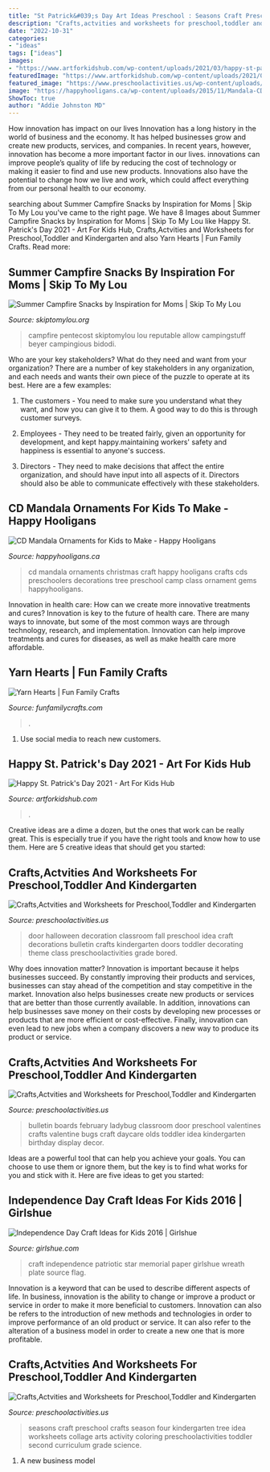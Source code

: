 ```yaml
---
title: "St Patrick&#039;s Day Art Ideas Preschool : Seasons Craft Preschool Crafts Season Four Kindergarten Tree Idea Worksheets Collage Arts Activity Coloring Preschoolactivities Toddler Second Curriculum Grade Science"
description: "Crafts,actvities and worksheets for preschool,toddler and kindergarten"
date: "2022-10-31"
categories:
- "ideas"
tags: ["ideas"]
images:
- "https://www.artforkidshub.com/wp-content/uploads/2021/03/happy-st-patricks-day-2021.jpg"
featuredImage: "https://www.artforkidshub.com/wp-content/uploads/2021/03/happy-st-patricks-day-2021.jpg"
featured_image: "https://www.preschoolactivities.us/wp-content/uploads/2015/10/halloween-door-decoration-idea1.jpg"
image: "https://happyhooligans.ca/wp-content/uploads/2015/11/Mandala-CD-Ornaments.jpg"
ShowToc: true
author: "Addie Johnston MD"
---
```



How innovation has impact on our lives
Innovation has a long history in the world of business and the economy. It has helped businesses grow and create new products, services, and companies. In recent years, however, innovation has become a more important factor in our lives. innovations can improve people’s quality of life by reducing the cost of technology or making it easier to find and use new products. Innovations also have the potential to change how we live and work, which could affect everything from our personal health to our economy.

	

		
searching about Summer Campfire Snacks by Inspiration for Moms | Skip To My Lou you've came to the right page. We have 8 Images about Summer Campfire Snacks by Inspiration for Moms | Skip To My Lou like Happy St. Patrick&#039;s Day 2021 - Art For Kids Hub, Crafts,Actvities and Worksheets for Preschool,Toddler and Kindergarten and also Yarn Hearts | Fun Family Crafts. Read more:
		
    
## Summer Campfire Snacks By Inspiration For Moms | Skip To My Lou

<img loading=lazy src="https://www.skiptomylou.org/wp-content/uploads/2015/07/Summer-Campfire-Snacks-1.jpg" onerror="this.onerror=null;this.src='https://tse1.mm.bing.net/th?id=OIP.D75U69DuNahqdK9upf8hIQHaJ4&amp;pid=15.1';" alt="Summer Campfire Snacks by Inspiration for Moms | Skip To My Lou">

_Source: skiptomylou.org_

>campfire pentecost skiptomylou lou reputable allow campingstuff beyer campingious bidodi. 

	

Who are your key stakeholders? What do they need and want from your organization?
There are a number of key stakeholders in any organization, and each needs and wants their own piece of the puzzle to operate at its best. Here are a few examples:
1. The customers - You need to make sure you understand what they want, and how you can give it to them. A good way to do this is through customer surveys.

2. Employees - They need to be treated fairly, given an opportunity for development, and kept happy.maintaining workers' safety and happiness is essential to anyone's success.

3. Directors - They need to make decisions that affect the entire organization, and should have input into all aspects of it. Directors should also be able to communicate effectively with these stakeholders.

    
## CD Mandala Ornaments For Kids To Make - Happy Hooligans

<img loading=lazy src="https://happyhooligans.ca/wp-content/uploads/2015/11/Mandala-CD-Ornaments.jpg" onerror="this.onerror=null;this.src='https://tse4.mm.bing.net/th?id=OIP.9DTuUVnyG5oSdZML1KLFwAAAAA&amp;pid=15.1';" alt="CD Mandala Ornaments for Kids to Make - Happy Hooligans">

_Source: happyhooligans.ca_

>cd mandala ornaments christmas craft happy hooligans crafts cds preschoolers decorations tree preschool camp class ornament gems happyhooligans. 

	

Innovation in health care: How can we create more innovative treatments and cures?
Innovation is key to the future of health care. There are many ways to innovate, but some of the most common ways are through technology, research, and implementation. Innovation can help improve treatments and cures for diseases, as well as make health care more affordable.

    
## Yarn Hearts | Fun Family Crafts

<img loading=lazy src="https://funfamilycrafts.com/wp-content/uploads/2012/12/yarnhearts-1024x847.jpg" onerror="this.onerror=null;this.src='https://tse1.mm.bing.net/th?id=OIP.i7VSYESOVb8AW8tqORuSawHaGI&amp;pid=15.1';" alt="Yarn Hearts | Fun Family Crafts">

_Source: funfamilycrafts.com_

>. 

	

1. Use social media to reach new customers.

    
## Happy St. Patrick&#039;s Day 2021 - Art For Kids Hub

<img loading=lazy src="https://www.artforkidshub.com/wp-content/uploads/2021/03/happy-st-patricks-day-2021.jpg" onerror="this.onerror=null;this.src='https://tse3.mm.bing.net/th?id=OIP.zxWR8WaWJDPLaoisVl2bUQHaEK&amp;pid=15.1';" alt="Happy St. Patrick&#039;s Day 2021 - Art For Kids Hub">

_Source: artforkidshub.com_

>. 

	

Creative ideas are a dime a dozen, but the ones that work can be really great. This is especially true if you have the right tools and know how to use them. Here are 5 creative ideas that should get you started:

    
## Crafts,Actvities And Worksheets For Preschool,Toddler And Kindergarten

<img loading=lazy src="https://www.preschoolactivities.us/wp-content/uploads/2015/10/halloween-door-decoration-idea1.jpg" onerror="this.onerror=null;this.src='https://tse1.mm.bing.net/th?id=OIP.CfA-zmjPWbfgdxuDvOOXcgHaO-&amp;pid=15.1';" alt="Crafts,Actvities and Worksheets for Preschool,Toddler and Kindergarten">

_Source: preschoolactivities.us_

>door halloween decoration classroom fall preschool idea craft decorations bulletin crafts kindergarten doors toddler decorating theme class preschoolactivities grade bored. 

	

Why does innovation matter?
Innovation is important because it helps businesses succeed. By constantly improving their products and services, businesses can stay ahead of the competition and stay competitive in the market. Innovation also helps businesses create new products or services that are better than those currently available. In addition, innovations can help businesses save money on their costs by developing new processes or products that are more efficient or cost-effective. Finally, innovation can even lead to new jobs when a company discovers a new way to produce its product or service.

    
## Crafts,Actvities And Worksheets For Preschool,Toddler And Kindergarten

<img loading=lazy src="http://www.preschoolactivities.us/wp-content/uploads/2015/03/ladybug-bulletin-boards.jpg" onerror="this.onerror=null;this.src='https://tse3.mm.bing.net/th?id=OIP.zjtzKqKWQAUPJsOHSYfJPAHaLH&amp;pid=15.1';" alt="Crafts,Actvities and Worksheets for Preschool,Toddler and Kindergarten">

_Source: preschoolactivities.us_

>bulletin boards february ladybug classroom door preschool valentines crafts valentine bugs craft daycare olds toddler idea kindergarten birthday display decor. 

	

Ideas are a powerful tool that can help you achieve your goals. You can choose to use them or ignore them, but the key is to find what works for you and stick with it. Here are five ideas to get you started: 

    
## Independence Day Craft Ideas For Kids 2016 | Girlshue

<img loading=lazy src="http://www.girlshue.com/wp-content/uploads/2016/06/Flag-Day-Craft-Ideas-for-Kids-2016-12.jpg" onerror="this.onerror=null;this.src='https://tse3.mm.bing.net/th?id=OIP.iEVkOU4QnsXyifRW1fqNBwHaKC&amp;pid=15.1';" alt="Independence Day Craft Ideas for Kids 2016 | Girlshue">

_Source: girlshue.com_

>craft independence patriotic star memorial paper girlshue wreath plate source flag. 

	

Innovation is a keyword that can be used to describe different aspects of life. In business, innovation is the ability to change or improve a product or service in order to make it more beneficial to customers. Innovation can also be refers to the introduction of new methods and technologies in order to improve performance of an old product or service. It can also refer to the alteration of a business model in order to create a new one that is more profitable.

    
## Crafts,Actvities And Worksheets For Preschool,Toddler And Kindergarten

<img loading=lazy src="http://www.preschoolactivities.us/wp-content/uploads/2015/11/seasons-craft-idea-3.jpg" onerror="this.onerror=null;this.src='https://tse4.mm.bing.net/th?id=OIP.oUrwCyKoWbrmwNnkONrTMwHaEr&amp;pid=15.1';" alt="Crafts,Actvities and Worksheets for Preschool,Toddler and Kindergarten">

_Source: preschoolactivities.us_

>seasons craft preschool crafts season four kindergarten tree idea worksheets collage arts activity coloring preschoolactivities toddler second curriculum grade science. 

	

1. A new business model 

